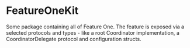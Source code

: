 # FeatureOneKit

Some package containing all of Feature One. The feature is exposed via a selected protocols and types - like a root Coordinator implementation, a CoordinatorDelegate protocol and configuration structs.

